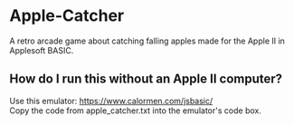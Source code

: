 # Apple-Catcher
A retro arcade game about catching falling apples made for the Apple II in Applesoft BASIC.

## How do I run this without an Apple II computer?
Use this emulator: https://www.calormen.com/jsbasic/<br>Copy the code from apple_catcher.txt into the emulator's code box.
